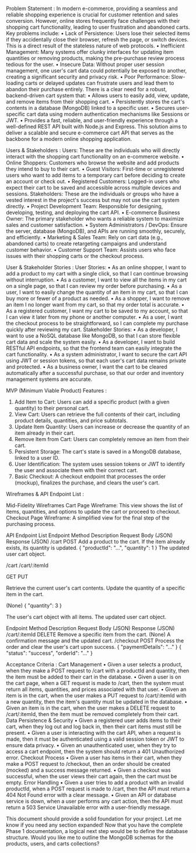 Problem Statement : 
In modern e-commerce, providing a seamless and reliable shopping experience is crucial for customer retention and sales conversion. However, online stores frequently face challenges with their shopping cart functionality, leading to user frustration and abandoned carts. 
Key problems include: 
•	Lack of Persistence: Users lose their selected items if they accidentally close their browser, refresh the page, or switch devices. This is a direct result of the stateless nature of web protocols. 
•	Inefficient Management: Many systems offer clunky interfaces for updating item quantities or removing products, making the pre-purchase review process tedious for the user. 
•	Insecure Data: Without proper user session management, one user's cart data could potentially be exposed to another, creating a significant security and privacy risk. 
•	Poor Performance: Slow-loading carts or delayed updates can frustrate users and lead them to abandon their purchase entirely. 
There is a clear need for a robust, backend-driven cart system that: 
•	Allows users to easily add, view, update, and remove items from their shopping cart. 
•	Persistently stores the cart's contents in a database (MongoDB) linked to a specific user. 
•	Secures user-specific cart data using modern authentication mechanisms like Sessions or JWT. 
•	Provides a fast, reliable, and user-friendly experience through a well-defined REST API built with Node.js and Express. 
This solution aims to deliver a scalable and secure e-commerce cart API that serves as the backbone for a modern online shopping application. 
 
Users & Stakeholders : 
Users: 
These are the individuals who will directly interact with the shopping cart functionality on an e-commerce website. 
•	Online Shoppers: Customers who browse the website and add products they intend to buy to their cart. 
•	Guest Visitors: First-time or unregistered users who want to add items to a temporary cart before deciding to create an account or check out. 
•	Registered Customers: Logged-in users who expect their cart to be saved and accessible across multiple devices and sessions. 
Stakeholders: 
These are the individuals or groups who have a vested interest in the project's success but may not use the cart system directly. 
•	Project Development Team: Responsible for designing, developing, testing, and deploying the cart API. 
•	E-commerce Business Owner: The primary stakeholder who wants a reliable system to maximize sales and customer satisfaction. 
•	System Administrators / DevOps: Ensure the server, database (MongoDB), and APIs are running smoothly, securely, and efficiently. 
•	Marketing & Sales Team: Rely on cart data (e.g., abandoned carts) to create retargeting campaigns and understand customer behavior. 
•	Customer Support Team: Assists users who face issues with their shopping carts or the checkout process. 
 
User & Stakeholder Stories : 
User Stories: 
•	As an online shopper, I want to add a product to my cart with a single click, so that I can continue browsing without interruption. 
•	As a customer, I want to view all the items in my cart on a single page, so that I can review my order before purchasing. 
•	As a user, I want to easily change the quantity of an item in my cart, so that I can buy more or fewer of a product as needed. 
•	As a shopper, I want to remove an item I no longer want from my cart, so that my order total is accurate. 
•	As a registered customer, I want my cart to be saved to my account, so that I can view it later from my phone or another computer. 
•	As a user, I want the checkout process to be straightforward, so I can complete my purchase quickly after reviewing my cart. 
Stakeholder Stories: 
•	As a developer, I want to use a NoSQL database like MongoDB, so that I can store flexible cart data and scale the system easily. 
•	As a developer, I want to build RESTful API endpoints, so that the frontend team can easily integrate the cart functionality. 
•	As a system administrator, I want to secure the cart API using JWT or session tokens, so that each user's cart data remains private and protected. 
•	As a business owner, I want the cart to be cleared automatically after a successful purchase, so that our order and inventory management systems are accurate. 
 
MVP (Minimum Viable Product) Features : 
1.	Add Item to Cart: Users can add a specific product (with a given quantity) to their personal cart. 
2.	View Cart: Users can retrieve the full contents of their cart, including product details, quantities, and price subtotals. 
3.	Update Item Quantity: Users can increase or decrease the quantity of an item already in their cart. 
4.	Remove Item from Cart: Users can completely remove an item from their cart. 
5.	Persistent Storage: The cart's state is saved in a MongoDB database, linked to a user ID. 
6.	User Identification: The system uses session tokens or JWT to identify the user and associate them with their correct cart. 
7.	Basic Checkout: A checkout endpoint that processes the order (mockup), finalizes the purchase, and clears the user's cart. 
 
Wireframes & API Endpoint List :  
 
 
Mid-Fidelity Wireframes 
Cart Page Wireframe: This view shows the list of items, quantities, and options to update the cart or proceed to checkout. 
Checkout Page Wireframe: A simplified view for the final step of the purchasing process. 
 
 
 
 
 
 
 
 
 
 
 
 
 
 
 
 
 
API Endpoint List 
Endpoint 	Method 	Description 	Request Body (JSON) 	Response (JSON) 
/cart 	POST 	Add a product to the cart. If the item already exists, its quantity is updated. 	{ "productId": "...", 
"quantity": 1 } 	The updated user cart object. 

/cart 
/cart/:itemId 
	
GET 
PUT 
	
Retrieve the current user's cart contents. 
Update the quantity of a specific item in the cart. 
	
(None) 
{ "quantity": 3 } 
	
The user's cart object with all items. 
The updated user cart object. 

Endpoint 	Method 	Description 	Request Body (JSON) 	Response (JSON) 
/cart/:itemId 	DELETE 	Remove a specific item from the cart. 	(None) 	A confirmation message and the updated cart. 
/checkout 	POST 	Process the order and clear the user's cart upon success. 	{ "paymentDetails": 
"..." } 	{ "status": 
"success", 
"orderId": "..." } 
 
Acceptance Criteria : 
Cart Management 
•	Given a user selects a product, when they make a POST request to /cart with a productId and quantity, then the item must be added to their cart in the database. 
•	Given a user is on the cart page, when a GET request is made to /cart, then the system must return all items, quantities, and prices associated with that user. 
•	Given an item is in the cart, when the user makes a PUT request to /cart/:itemId with a new quantity, then the item's quantity must be updated in the database. 
•	Given an item is in the cart, when the user makes a DELETE request to /cart/:itemId, then the item must be removed completely from their cart. Data Persistence & Security 
•	Given a registered user adds items to their cart, when they log out and log back in, then their cart items must still be present. 
•	Given a user is interacting with the cart API, when a request is made, then it must be authenticated using a valid session token or JWT to ensure data privacy. 
•	Given an unauthenticated user, when they try to access a cart endpoint, then the system should return a 401 Unauthorized error. Checkout Process 
•	Given a user has items in their cart, when they make a POST request to /checkout, then an order should be created (mocked) and a success message returned. 
•	Given a checkout was successful, when the user views their cart again, then the cart must be empty. 
Error Handling 
•	Given a user tries to add a product with an invalid productId, when a POST request is made to /cart, then the API must return a 404 Not Found error with a clear message. 
•	Given an API or database service is down, when a user performs any cart action, then the API must return a 503 Service Unavailable error with a user-friendly message. 
 
This document should provide a solid foundation for your project. Let me know if you need any section expanded! 
Now that you have the complete Phase 1 documentation, a logical next step would be to define the database structure. Would you like me to outline the MongoDB schemas for the products, users, and carts collections? 
